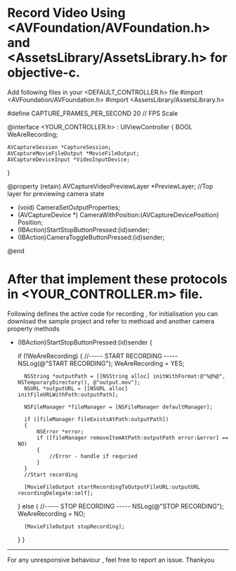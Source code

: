 
# Record Video Using  <AVFoundation/AVFoundation.h> and <AssetsLibrary/AssetsLibrary.h> for objective-c.

Add following files in your <DEFAULT_CONTROLLER.h> file
#import <AVFoundation/AVFoundation.h>
#import <AssetsLibrary/AssetsLibrary.h>

#define CAPTURE_FRAMES_PER_SECOND		20  // FPS Scale

@interface <YOUR_CONTROLLER.h> : UIViewController
<AVCaptureFileOutputRecordingDelegate>
{
    BOOL WeAreRecording;
    
    AVCaptureSession *CaptureSession;
    AVCaptureMovieFileOutput *MovieFileOutput;
    AVCaptureDeviceInput *VideoInputDevice;
}

@property (retain) AVCaptureVideoPreviewLayer *PreviewLayer;  //Top layer for previewing camera state

- (void) CameraSetOutputProperties;
- (AVCaptureDevice *) CameraWithPosition:(AVCaptureDevicePosition) Position;
- (IBAction)StartStopButtonPressed:(id)sender;
- (IBAction)CameraToggleButtonPressed:(id)sender;

@end

# After that implement these protocols in <YOUR_CONTROLLER.m> file.

Following defines the active code for recording , for initialisation you can download the sample project and refer to  <view did load> methoad and another camera property methods

- (IBAction)StartStopButtonPressed:(id)sender
{
    
    if (!WeAreRecording)
    {
        //----- START RECORDING -----
        NSLog(@"START RECORDING");
        WeAreRecording = YES;
        
        NSString *outputPath = [[NSString alloc] initWithFormat:@"%@%@", NSTemporaryDirectory(), @"output.mov"];
        NSURL *outputURL = [[NSURL alloc] initFileURLWithPath:outputPath];
        
        NSFileManager *fileManager = [NSFileManager defaultManager];
        
        if ([fileManager fileExistsAtPath:outputPath])
        {
            NSError *error;
            if ([fileManager removeItemAtPath:outputPath error:&error] == NO)
            {
                //Error - handle if requried
            }
        }
        //Start recording

        [MovieFileOutput startRecordingToOutputFileURL:outputURL recordingDelegate:self];
    }
    else
    {
        //----- STOP RECORDING -----
        NSLog(@"STOP RECORDING");
        WeAreRecording = NO;
        
        [MovieFileOutput stopRecording];
    }
}
-------
For any unresponsive behaviour , feel free to report an issue.
Thankyou
